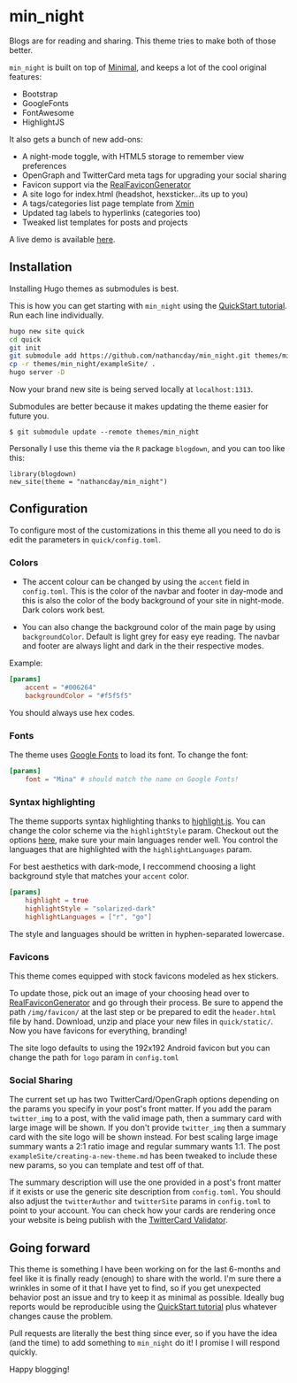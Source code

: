 # min_night

Blogs are for reading and sharing. This theme tries to make both of those better.

`min_night` is built on top of [Minimal](https://github.com/calintat/minimal), and keeps a lot of the cool original features:

- Bootstrap
- GoogleFonts
- FontAwesome
- HighlightJS

It also gets a bunch of new add-ons:

- A night-mode toggle, with HTML5 storage to remember view preferences
- OpenGraph and TwitterCard meta tags for upgrading your social sharing
- Favicon support via the [RealFaviconGenerator](https://realfavicongenerator.net/)
- A site logo for index.html (headshot, hexsticker...its up to you)
- A tags/categories list page template from [Xmin](https://github.com/yihui/hugo-xmin)
- Updated tag labels to hyperlinks (categories too)
- Tweaked list templates for posts and projects

A live demo is available [here](https://natedayta.com).

## Installation

Installing Hugo themes as submodules is best.

This is how you can get starting with `min_night` using the [QuickStart tutorial](https://gohugo.io/getting-started/quick-start/). Run each line individually.

```bash
hugo new site quick
cd quick
git init
git submodule add https://github.com/nathancday/min_night.git themes/min_night
cp -r themes/min_night/exampleSite/ .
hugo server -D
```

Now your brand new site is being served locally at `localhost:1313`.

Submodules are better because it makes updating the theme easier for future you.

```
$ git submodule update --remote themes/min_night
```

Personally I use this theme via the `R` package `blogdown`, and you can too like this:

```
library(blogdown)
new_site(theme = "nathancday/min_night")
```

## Configuration

To configure most of the customizations in this theme all you need to do is edit the parameters in `quick/config.toml`.

### Colors

- The accent colour can be changed by using the `accent` field in `config.toml`. This is the color of the navbar and footer in day-mode and this is also the color of the body background of your site in night-mode. Dark colors work best.

- You can also change the background color of the main page by using `backgroundColor`. Default is light grey for easy eye reading. The navbar and footer are always light and dark in the their respective modes.

Example:
```toml
[params]
    accent = "#006264"
    backgroundColor = "#f5f5f5"
```
You should always use hex codes.

### Fonts

The theme uses [Google Fonts](https://fonts.google.com) to load its font. To change the font:

```toml
[params]
    font = "Mina" # should match the name on Google Fonts!
```

### Syntax highlighting

The theme supports syntax highlighting thanks to [highlight.js](https://highlightjs.org). You can change the color scheme via the `highlightStyle` param. Checkout out the options [here](https://highlightjs.org/static/demo/), make sure your main languages render well. You control the languages that are highlighted with the `highlightLanguages` param.

For best aesthetics with dark-mode, I reccommend choosing a light background style that matches your `accent` color. 

```toml
[params]
    highlight = true
    highlightStyle = "solarized-dark"
    highlightLanguages = ["r", "go"]
```
The style and languages should be written in hyphen-separated lowercase.

### Favicons

This theme comes equipped with stock favicons modeled as hex stickers.

To update those, pick out an image of your choosing head over to [RealFaviconGenerator](https://realfavicongenerator.net/) and go through their process. Be sure to append the path `/img/favicon/` at the last step or be prepared to edit the `header.html` file by hand. Download, unzip and place your new files in `quick/static/`. Now you have favicons for everything, branding!

The site logo defaults to using the 192x192 Android favicon but you can change the path for `logo` param in `config.toml`

### Social Sharing

The current set up has two TwitterCard/OpenGraph options depending on the params you specify in your post's front matter. If you add the param `twitter_img` to a post, with the valid image path, then a summary card with large image will be shown. If you don't provide `twitter_img` then a summary card with the site logo will be shown instead. For best scaling large image summary wants a 2:1 ratio image and regular summary wants 1:1. The post `exampleSite/creating-a-new-theme.md` has been tweaked to include these new params, so you can template and test off of that.

The summary description will use the one provided in a post's front matter if it exists or use the generic site description from `config.toml`. You should also adjust the `twitterAuthor` and `twitterSite` params in `config.toml` to point to your account. You can check how your cards are rendering once your website is being publish with the [TwitterCard Validator](https://cards-dev.twitter.com/validator).


## Going forward

This theme is something I have been working on for the last 6-months and feel like it is finally ready (enough) to share with the world. I'm sure there a wrinkles in some of it that I have yet to find, so if you get unexpected behavior post an issue and try to keep it as minimal as possible. Ideally bug reports would be reproducible using the [QuickStart tutorial](https://gohugo.io/getting-started/quick-start/) plus whatever changes cause the problem.

Pull requests are literally the best thing since ever, so if you have the idea (and the time) to add something to `min_night` do it! I promise I will respond quickly.

Happy blogging!

